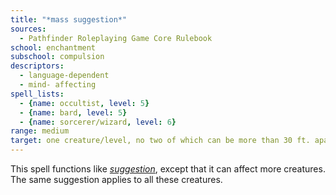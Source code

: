 ```yaml
---
title: "*mass suggestion*"
sources:
  - Pathfinder Roleplaying Game Core Rulebook
school: enchantment
subschool: compulsion
descriptors:
  - language-dependent
  - mind- affecting
spell_lists:
  - {name: occultist, level: 5}
  - {name: bard, level: 5}
  - {name: sorcerer/wizard, level: 6}
range: medium
target: one creature/level, no two of which can be more than 30 ft. apart
---
```


This spell functions like [*suggestion*](/spells/suggestion/), except that it can affect more creatures. The same suggestion applies to all these creatures.

